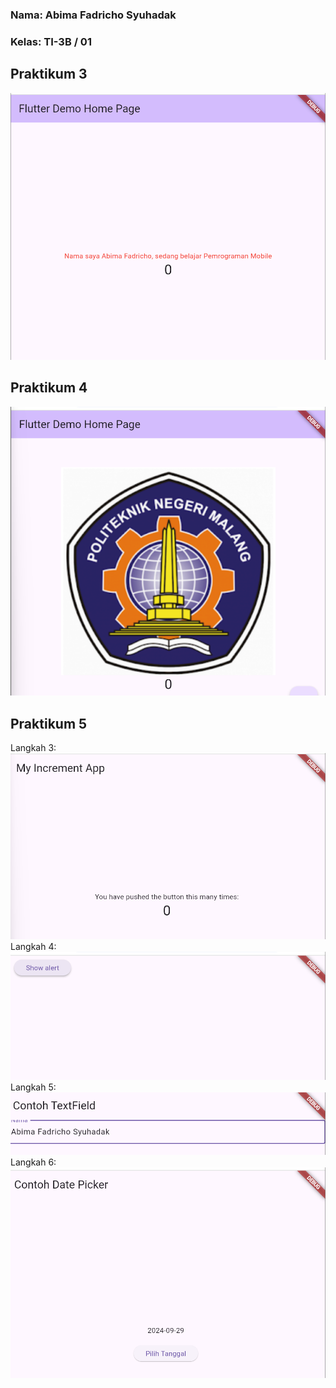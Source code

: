 ### Nama: Abima Fadricho Syuhadak
### Kelas: TI-3B / 01

## Praktikum 3
![alt text](image.png)

## Praktikum 4
![alt text](image-1.png)

## Praktikum 5
Langkah 3: 
![alt text](image-3.png)
Langkah 4:
![alt text](image-2.png)
Langkah 5:
![alt text](image-4.png)
Langkah 6:
![alt text](image-5.png)